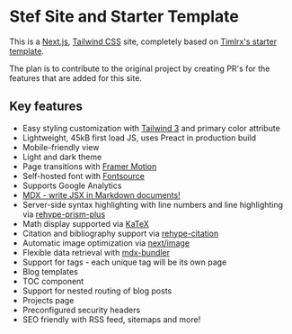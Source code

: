 # Stef Site and Starter Template

This is a [Next.js](https://nextjs.org/), [Tailwind CSS](https://tailwindcss.com/) site, completely based on [Timlrx's starter template](https://github.com/timlrx/tailwind-nextjs-starter-blog).

The plan is to contribute to the original project by creating PR's for the features that are added for this site.

## Key features

- Easy styling customization with [Tailwind 3](https://tailwindcss.com/blog/tailwindcss-v3) and primary color attribute
- Lightweight, 45kB first load JS, uses Preact in production build
- Mobile-friendly view
- Light and dark theme
- Page transitions with [Framer Motion](https://www.framer.com/motion/)
- Self-hosted font with [Fontsource](https://fontsource.org/)
- Supports Google Analytics
- [MDX - write JSX in Markdown documents!](https://mdxjs.com/)
- Server-side syntax highlighting with line numbers and line highlighting via [rehype-prism-plus](https://github.com/timlrx/rehype-prism-plus)
- Math display supported via [KaTeX](https://katex.org/)
- Citation and bibliography support via [rehype-citation](https://github.com/timlrx/rehype-citation)
- Automatic image optimization via [next/image](https://nextjs.org/docs/basic-features/image-optimization)
- Flexible data retrieval with [mdx-bundler](https://github.com/kentcdodds/mdx-bundler)
- Support for tags - each unique tag will be its own page
- Blog templates
- TOC component
- Support for nested routing of blog posts
- Projects page
- Preconfigured security headers
- SEO friendly with RSS feed, sitemaps and more!
